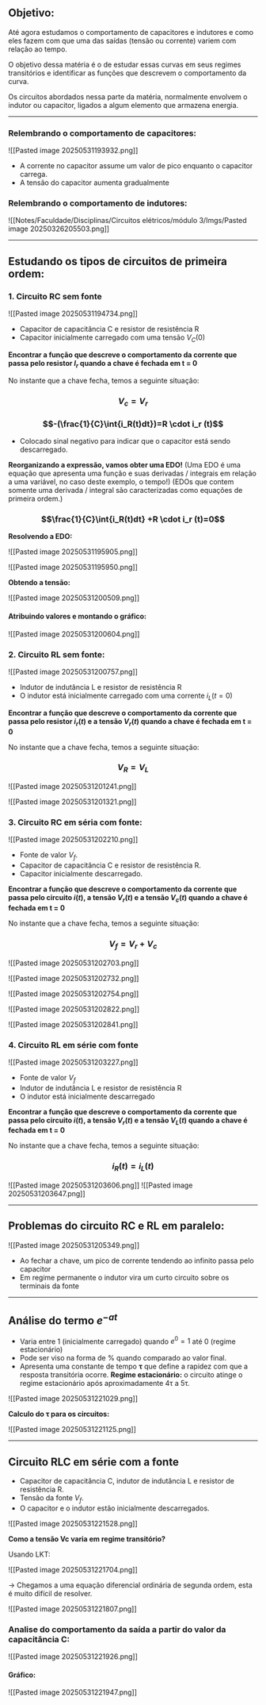 ## Objetivo:

Até agora estudamos o comportamento de capacitores e indutores e como eles fazem com que uma das saídas (tensão ou corrente) variem com relação ao tempo.

O objetivo dessa matéria é o de estudar essas curvas em seus regimes transitórios e identificar as funções que descrevem o comportamento da curva.

Os circuitos abordados nessa parte da matéria, normalmente envolvem o indutor ou capacitor, ligados a algum elemento que armazena energia.

---

### Relembrando o comportamento de capacitores:

![[Pasted image 20250531193932.png]]

- A corrente no capacitor assume um valor de pico enquanto o capacitor carrega.
- A tensão do capacitor aumenta gradualmente


### Relembrando o comportamento de indutores:

![[Notes/Faculdade/Disciplinas/Circuitos elétricos/módulo 3/Imgs/Pasted image 20250326205503.png]]


---

## Estudando os tipos de circuitos de primeira ordem:


### 1. Circuito RC sem fonte

![[Pasted image 20250531194734.png]]

- Capacitor de capacitância C e resistor de resistência R
- Capacitor inicialmente carregado com uma tensão $V_C(0)$

**Encontrar a função que descreve o comportamento da corrente que passa pelo resistor $I_r$ quando a chave é fechada em t = 0**

No instante que a chave fecha, temos a seguinte situação:

### $$V_c=V_r$$
### $$-(\frac{1}{C}\int{i_R(t)dt})=R \cdot i_r (t)$$
- Colocado sinal negativo para indicar que o capacitor está sendo descarregado.

**Reorganizando a expressão, vamos obter uma EDO!**
(Uma EDO é uma equação que apresenta uma função e suas derivadas / integrais em relação a uma variável, no caso deste exemplo, o tempo!)
(EDOs que contem somente uma derivada / integral são caracterizadas como equações de primeira ordem.)
### $$\frac{1}{C}\int{i_R(t)dt} +R \cdot i_r (t)=0$$
**Resolvendo a EDO:**

![[Pasted image 20250531195905.png]]

![[Pasted image 20250531195950.png]]

**Obtendo a tensão:**

![[Pasted image 20250531200509.png]]

#### Atribuindo valores e montando o gráfico:

![[Pasted image 20250531200604.png]]



### 2. Circuito RL sem fonte:

![[Pasted image 20250531200757.png]]

- Indutor de indutância L e resistor de resistência R
- O indutor está inicialmente carregado com uma corrente $i_L(t=0)$

**Encontrar a função que descreve o comportamento da corrente que passa pelo resistor $i_r(t)$ e a tensão $V_r(t)$ quando a chave é fechada em t = 0**

No instante que a chave fecha, temos a seguinte situação:
### $$V_R = V_L$$

![[Pasted image 20250531201241.png]]

![[Pasted image 20250531201321.png]]


### 3. Circuito RC em séria com fonte:

![[Pasted image 20250531202210.png]]

- Fonte de valor $V_f$.
- Capacitor de capacitância C e resistor de resistência R.
- Capacitor inicialmente descarregado.

**Encontrar a função que descreve o comportamento da corrente que passa pelo circuito $i(t)$, a tensão $V_r(t)$ e a tensão $V_c(t)$ quando a chave é fechada em t = 0**

No instante que a chave fecha, temos a seguinte situação:

### $$V_f= V_r+V_c$$
![[Pasted image 20250531202703.png]]

![[Pasted image 20250531202732.png]]

![[Pasted image 20250531202754.png]]

![[Pasted image 20250531202822.png]]

![[Pasted image 20250531202841.png]]


### 4. Circuito RL em série com fonte

![[Pasted image 20250531203227.png]]

- Fonte de valor $V_f$
- Indutor de indutância L e resistor de resistência R
- O indutor está inicialmente descarregado

**Encontrar a função que descreve o comportamento da corrente que passa pelo circuito $i(t)$, a tensão $V_r(t)$ e a tensão $V_L(t)$ quando a chave é fechada em t = 0**

No instante que a chave fecha, temos a seguinte situação:


### $$i_R(t)=i_L(t)$$
![[Pasted image 20250531203606.png]]
![[Pasted image 20250531203647.png]]


---

## Problemas do circuito RC e RL em paralelo:

![[Pasted image 20250531205349.png]]

- Ao fechar a chave, um pico de corrente tendendo ao infinito passa pelo capacitor
- Em regime permanente o indutor vira um curto circuito sobre os terminais da fonte


---

## Análise do termo $e^{-at}$

- Varia entre 1 (inicialmente carregado) quando $e^0=1$ até 0 (regime estacionário)
- Pode ser viso na forma de % quando comparado ao valor final.
- Apresenta uma constante de tempo **τ** que define a rapidez com que a resposta transitória ocorre.
**Regime estacionário:** o circuito atinge o regime estacionário após aproximadamente 4τ a 5τ.

![[Pasted image 20250531221029.png]]

**Calculo do τ para os circuitos:**

![[Pasted image 20250531221125.png]]


---

## Circuito RLC em série com a fonte

- Capacitor de capacitância C, indutor de indutância L e resistor de resistência R.
- Tensão da fonte $V_f$.
- O capacitor e o indutor estão inicialmente descarregados.

![[Pasted image 20250531221528.png]]

**Como a tensão Vc varia em regime transitório?**

Usando LKT:

![[Pasted image 20250531221704.png]]

→ Chegamos a uma equação diferencial ordinária de segunda ordem, esta é muito difícil de resolver.

![[Pasted image 20250531221807.png]]

### Analise do comportamento da saída a partir do valor da capacitância C:

![[Pasted image 20250531221926.png]]

#### Gráfico:

![[Pasted image 20250531221947.png]]

